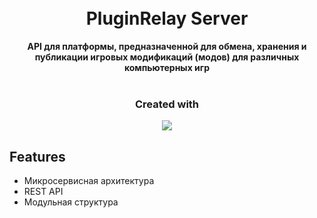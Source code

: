 <h1 align="center">
  <br>PluginRelay Server<br>
</h1>

<p align="center">
  <b>API для платформы, предназначенной для обмена, хранения и публикации игровых модификаций (модов) для различных компьютерных игр</b><br><br>
</p>

<h3 align="center">
  Created with
</h3>

<p align="center">
  <a href="https://skillicons.dev">
    <img src="https://skillicons.dev/icons?i=postgres,redis,ts,nodejs,nestjs,git,docker" />
  </a>
</p>

## Features

- Микросервисная архитектура
- REST API
- Модульная структура
